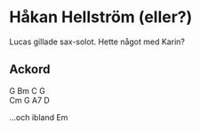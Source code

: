 # Håkan Hellström (eller?)

Lucas gillade sax-solot. Hette något med Karin?

## Ackord

G Bm C G  
Cm G A7 D  

...och ibland Em
